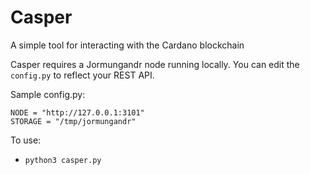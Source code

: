 # Casper
A simple tool for interacting with the Cardano blockchain

Casper requires a Jormungandr node running locally.  You can edit the `config.py` to reflect your REST API.

Sample config.py:
```
NODE = "http://127.0.0.1:3101"
STORAGE = "/tmp/jormungandr"
```

To use:

* `python3 casper.py`
